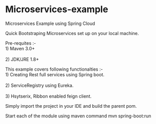 # Microservices-example
Microservices Example using Spring Cloud

Quick Bootstraping Microservices set up on your local machine.

Pre-requites :-
 <br> 1)  Maven 3.0+</br>
 <br> 2)  JDK/JRE 1.8+</br>
  
This example covers following functionalties :-
  <br>1)  Creating Rest full services using Spring boot.</br>
  <br> 2)  ServiceRegistry using Eureka.</br>
  <br>3)  Hsytserix, Ribbon enabled feign client.</br>
  
Simply import the project in your IDE and build the parent pom.

Start each of the module using maven command mvn spring-boot:run




  
  
  

